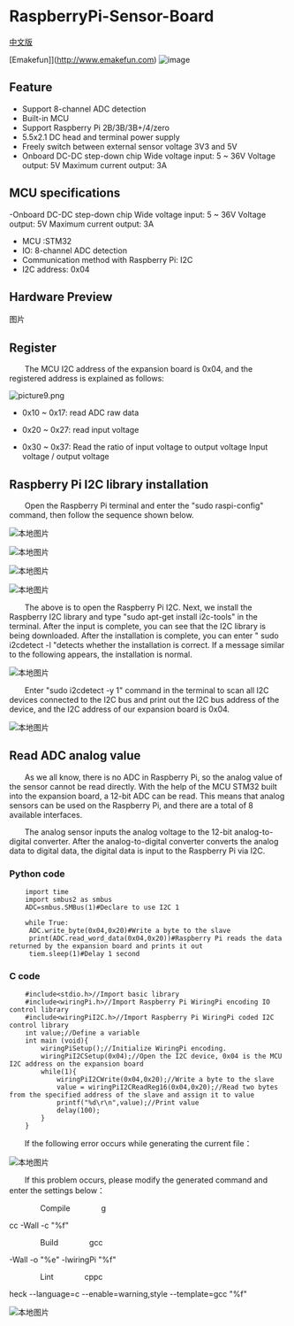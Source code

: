 # RaspberryPi-Sensor-Board
[中文版](README_zh.md)

 [Emakefun]](http://www.emakefun.com)
![image](icon.png)


## Feature

- Support 8-channel ADC detection
- Built-in MCU
- Support Raspberry Pi 2B/3B/3B+/4/zero
- 5.5x2.1 DC head and terminal power supply
- Freely switch between external sensor voltage 3V3 and 5V
- Onboard DC-DC step-down chip Wide voltage input: 5 ~ 36V Voltage output: 5V Maximum current output: 3A

## MCU specifications
-Onboard DC-DC step-down chip Wide voltage input: 5 ~ 36V Voltage output: 5V Maximum current output: 3A
- MCU :STM32
- IO: 8-channel ADC detection
- Communication method with Raspberry Pi: I2C
- I2C address: 0x04

## Hardware Preview
图片

## Register

&ensp;&ensp;&ensp;&ensp;The MCU I2C address of the expansion board is 0x04, and the registered address is explained as follows:

![picture9.png](./picture/picture9.png)

  - 0x10 ~ 0x17: read ADC raw data

  - 0x20 ~ 0x27: read input voltage

  - 0x30 ~ 0x37: Read the ratio of input voltage to output voltage Input voltage / output voltage

##    Raspberry Pi I2C library installation

&ensp;&ensp;&ensp;&ensp;Open the Raspberry Pi terminal and enter the "sudo raspi-config" command, then follow the sequence shown below.

![本地图片](./picture/picture1.png)

![本地图片](./picture/picture2.png)

![本地图片](./picture/picture3.png)

![本地图片](./picture/picture4.png)

&ensp;&ensp;&ensp;&ensp;The above is to open the Raspberry Pi I2C. Next, we install the Raspberry I2C library and type "sudo apt-get install i2c-tools" in the terminal. After the input is complete, you can see that the I2C library is being downloaded. After the installation is complete, you can enter " sudo i2cdetect -l "detects whether the installation is correct. If a message similar to the following appears, the installation is normal.

![本地图片](./picture/picture5.png)

&ensp;&ensp;&ensp;&ensp;Enter "sudo i2cdetect -y 1" command in the terminal to scan all I2C devices connected to the I2C bus and print out the I2C bus address of the device, and the I2C address of our expansion board is 0x04.

![本地图片](./picture/picture6.png)

## Read ADC analog value

&ensp;&ensp;&ensp;&ensp;As we all know, there is no ADC in Raspberry Pi, so the analog value of the sensor cannot be read directly. With the help of the MCU STM32 built into the expansion board, a 12-bit ADC can be read. This means that analog sensors can be used on the Raspberry Pi, and there are a total of 8 available interfaces.

&ensp;&ensp;&ensp;&ensp;The analog sensor inputs the analog voltage to the 12-bit analog-to-digital converter. After the analog-to-digital converter converts the analog data to digital data, the digital data is input to the Raspberry Pi via I2C.


### Python code

```
    import time
    import smbus2 as smbus
    ADC=smbus.SMBus(1)#Declare to use I2C 1
    
    while True:
     ADC.write_byte(0x04,0x20)#Write a byte to the slave
     print(ADC.read_word_data(0x04,0x20))#Raspberry Pi reads the data returned by the expansion board and prints it out
     tiem.sleep(1)#Delay 1 second
```

### C code

```
    #include<stdio.h>//Import basic library
    #include<wiringPi.h>//Import Raspberry Pi WiringPi encoding IO control library
    #include<wiringPiI2C.h>//Import Raspberry Pi WiringPi coded I2C control library
    int value;//Define a variable
    int main (void){
        wiringPiSetup();//Initialize WiringPi encoding.
        wiringPiI2CSetup(0x04);//Open the I2C device, 0x04 is the MCU I2C address on the expansion board
        while(1){
            wiringPiI2CWrite(0x04,0x20);//Write a byte to the slave
            value = wiringPiI2CReadReg16(0x04,0x20);//Read two bytes from the specified address of the slave and assign it to value
            printf("%d\r\n",value);//Print value
            delay(100);
        }
    }
```

&ensp;&ensp;&ensp;&ensp;If the following error occurs while generating the current file：

![本地图片](./picture/picture7.png)


&ensp;&ensp;&ensp;&ensp;If this problem occurs, please modify the generated command and enter the settings below：

&ensp;&ensp;&ensp;&ensp;&ensp;&ensp;&ensp;&ensp;Compile&ensp;&ensp;&ensp;&ensp;&ensp;&ensp;&ensp;&ensp;g

cc -Wall -c "%f"

&ensp;&ensp;&ensp;&ensp;&ensp;&ensp;&ensp;&ensp;Build&ensp;&ensp;&ensp;&ensp;&ensp;&ensp;&ensp;&ensp;gcc 

-Wall -o "%e" -lwiringPi "%f"

&ensp;&ensp;&ensp;&ensp;&ensp;&ensp;&ensp;&ensp;Lint&ensp;&ensp;&ensp;&ensp;&ensp;&ensp;&ensp;&ensp;cppc

heck --language=c --enable=warning,style --template=gcc "%f"

![本地图片](./picture/picture8.png)
